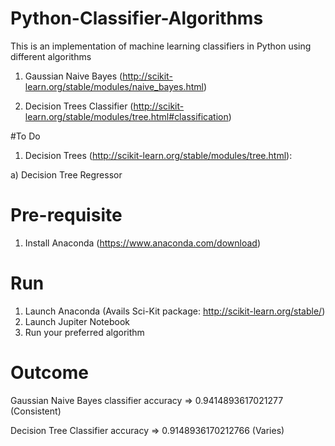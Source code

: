 # Python-Classifier-Algorithms
This is an implementation of machine learning classifiers in Python using different algorithms
1. Gaussian Naive Bayes (http://scikit-learn.org/stable/modules/naive_bayes.html)

2. Decision Trees Classifier (http://scikit-learn.org/stable/modules/tree.html#classification)

#To Do
1. Decision Trees (http://scikit-learn.org/stable/modules/tree.html):

a) Decision Tree Regressor

# Pre-requisite
1. Install Anaconda (https://www.anaconda.com/download)

# Run
1. Launch Anaconda (Avails Sci-Kit package: http://scikit-learn.org/stable/)
2. Launch Jupiter Notebook
3. Run your preferred algorithm

# Outcome
Gaussian Naive Bayes classifier accuracy => 0.9414893617021277 (Consistent)

Decision Tree Classifier accuracy => 0.9148936170212766 (Varies)


